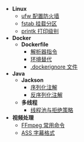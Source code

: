 * **Linux**
  * [ufw 配置防火墙](linux/ufw配置防火墙.md)
  * [fstab 挂载分区](linux/fstab挂载分区.md)
  * [printk 打印级别](linux/printk打印级别.md)
* **Docker**
  * **Dockerfile**
    * [解析器指令](docker/parser_directives.md)
    * [环境替代](docker/env_replacement.md)
    * [.dockerignore 文件](docker/dockerignore_file.md)
* **Java**
  * **Jackson**
    * [序列化注解](java/jackson/序列化注解.md)
    * [反序列化注解](java/jackson/反序列化注解.md)
  * **多线程**
    * [线程池与拒绝策略](java/线程池与拒绝策略.md)
* **视频处理**
  * [FFmpeg 常用命令](video/ffmpeg.md)
  * [ASS 字幕格式](video/ASS字幕格式.md)